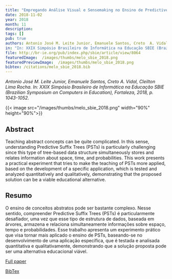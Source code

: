 ```yaml
---
title: "Empregando Análise Visual e Sensemaking no Ensino de Predictive Suffix Trees" 
date: 2018-11-02
year: 2018
month: 11
description:
tags: []
pub: true
authors: Antonio José M. Leite Junior, Emanuele Santos, Creto  A. Vidal, Cleilton Lima Rocha
in: "In: XXIX Simpósio Brasileiro de Informática na Educação SBIE (Brazilian Symposium on Computers in Education), Fortaleza, p. 1043-1052"
file: http://br-ie.org/pub/index.php/sbie/article/view/8064
featuredImage:  /images/thumbs/melo_sbie_2018.png
featuredPreviewImage:  /images/thumbs/melo_sbie_2018.png
bibtex: /citations/melo_sbie_2018.bib
---
```


*Antonio José M. Leite Junior, Emanuele Santos, Creto  A. Vidal, Cleilton Lima Rocha. In: XXIX Simpósio Brasileiro de Informática na Educação SBIE (Brazilian Symposium on Computers in Education), Fortaleza, 2018, p. 1043-1052.*

{{< image src="/images/thumbs/melo_sbie_2018.png" width="90%" height="90%">}}

## Abstract

Teaching abstract concepts can be quite complicated. In this sense, understanding Predictive Suffix Trees (PSTs) is particularly challenging since this type of tree-based data structure simultaneously stores and relates information about space, time, and probabilities. This work presents a practical experiment that tries to make the teaching of PSTs more applied, based on the development of a specific application, which is tested and analyzed quantitatively and qualitatively, demonstrating that the proposed solution can be a viable educational alternative.

## Resumo

O ensino de conceitos abstratos pode ser bastante complexo. Nesse sentido, compreender Predictive Suffix Trees (PSTs) é particularmente desafiador, uma vez que esse tipo de estrutura de dados, baseada em árvores, armazena e relaciona simultaneamente informações sobre espaço, tempo e probabilidades. Esse trabalho apresenta um experimento prático que visa tornar mais aplicado o ensino de PSTs, baseando-se no desenvolvimento de uma aplicação específica, que é testada e analisada quantitativa e qualitativamente, demonstrando que a solução proposta pode ser uma alternativa educacional viável.

[Full paper](http://br-ie.org/pub/index.php/sbie/article/view/8064)

[BibTex](/citations/melo_sbie_2018.bib)